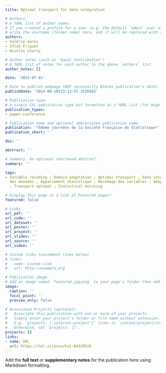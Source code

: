 ```yaml
---
title: Optimal transport for data integration

# Authors
# A YAML list of author names
# If you created a profile for a user (e.g. the default `admin` user at `content/authors/admin/`), 
# write the username (folder name) here, and it will be replaced with their full name and linked to their profile.
authors:
- Valérie Garès
- Chloé Friguet
- Nicolas Courty

# Author notes (such as 'Equal Contribution')
# A YAML list of notes for each author in the above `authors` list
author_notes: []

date: '2023-07-01'

# Date to publish webpage (NOT necessarily Bibtex publication's date).
publishDate: '2024-09-10T23:12:57.322656Z'

# Publication type.
# A single CSL publication type but formatted as a YAML list (for Hugo requirements).
publication_types:
- paper-conference

# Publication name and optional abbreviated publication name.
publication: '*54ème journées de la Société Française de Statistique*'
publication_short: ''

doi: ''

abstract: ''

# Summary. An optional shortened abstract.
summary: ''

tags:
- Variable recoding ; Domain adaptation ; Optimal transport ; Data integration ; Intégration
  des données ; Appariement statistique ; Recodage des variables ; Adaptation de domaines
  ; Transport optimal ; Statistical matching

# Display this page in a list of Featured pages?
featured: false

# Links
url_pdf: ''
url_code: ''
url_dataset: ''
url_poster: ''
url_project: ''
url_slides: ''
url_source: ''
url_video: ''

# Custom links (uncomment lines below)
# links:
# - name: Custom Link
#   url: http://example.org

# Publication image
# Add an image named `featured.jpg/png` to your page's folder then add a caption below.
image:
  caption: ''
  focal_point: ''
  preview_only: false

# Associated Projects (optional).
#   Associate this publication with one or more of your projects.
#   Simply enter your project's folder or file name without extension.
#   E.g. `projects: ['internal-project']` links to `content/project/internal-project/index.md`.
#   Otherwise, set `projects: []`.
projects: []
links:
- name: URL
  url: https://hal.science/hal-04329516
---
```


Add the **full text** or **supplementary notes** for the publication here using Markdown formatting.
